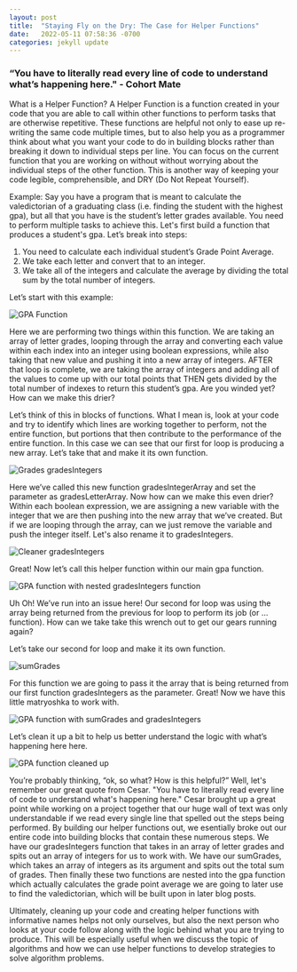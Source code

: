 ```yaml
---
layout: post
title:  "Staying Fly on the Dry: The Case for Helper Functions"
date:   2022-05-11 07:58:36 -0700
categories: jekyll update
---
```


### “You have to literally read every line of code to understand what’s happening here." - Cohort Mate 

What is a Helper Function? A Helper Function is a function created in your code that you are able to call within other functions to perform tasks that are otherwise repetitive. These functions are helpful not only to ease up re-writing the same code multiple times, but to also help you as a programmer think about what you want your code to do in building blocks rather than breaking it down to individual steps per line. You can focus on the current function that you are working on without without worrying about the individual steps of the other function. This is another way of keeping your code legible, comprehensible, and DRY (Do Not Repeat Yourself).

Example: Say you have a program that is meant to calculate the valedictorian of a graduating class (i.e. finding the student with the highest gpa), but all that you have is the student’s letter grades available. You need to perform multiple tasks to achieve this. Let's first build a function that produces a student's gpa. Let’s break into steps:

1. You need to calculate each individual student’s Grade Point Average.
2. We take each letter and convert that to an integer.
3. We take all of the integers and calculate the average by dividing the total sum by the total number of integers.

Let’s start with this example:

![GPA Function](/my-blog/assets/image1.png)

Here we are performing two things within this function. We are taking an array of letter grades, looping through the array and converting each value within each index into an integer using boolean expressions, while also taking that new value and pushing it into a new array of integers. AFTER that loop is complete, we are taking the array of integers and adding all of the values to come up with our total points that THEN gets divided by the total number of indexes to return this student’s gpa. Are you winded yet? How can we make this drier?

Let’s think of this in blocks of functions. What I mean is, look at your code and try to identify which lines are working together to perform, not the entire function, but portions that then contribute to the performance of the entire function. In this case we can see that our first for loop is producing a new array. Let’s take that and make it its own function.

![Grades gradesIntegers](/my-blog/assets/image2.png)

Here we’ve called this new function gradesIntegerArray and set the parameter as gradesLetterArray. Now how can we make this even drier? Within each boolean expression, we are assigning a new variable with the integer that we are then pushing into the new array that we’ve created. But if we are looping through the array, can we just remove the variable and push the integer itself. Let's also rename it to gradesIntegers.

![Cleaner gradesIntegers](/my-blog/assets/image10.png)

Great! Now let’s call this helper function within our main gpa function.

![GPA function with nested gradesIntegers function](/my-blog/assets/image4.png)

Uh Oh! We’ve run into an issue here! Our second for loop was using the array being returned from the previous for loop to perform its job (or …function). How can we take take this wrench out to get our gears running again?

Let’s take our second for loop and make it its own function. 

![sumGrades](/my-blog/assets/image11.png)

For this function we are going to pass it the array that is being returned from our first function gradesIntegers as the parameter. Great! Now we have this little matryoshka to work with.


![GPA function with sumGrades and gradesIntegers](/my-blog/assets/image8.png)

Let’s clean it up a bit to help us better understand the logic with what’s happening here here.

![GPA function cleaned up](/my-blog/assets/image9.png)

You’re probably thinking, “ok, so what? How is this helpful?” Well, let's remember our great quote from Cesar. "You have to literally read every line of code to understand what's happening here." Cesar brought up a great point while working on a project together that our huge wall of text was only understandable if we read every single line that spelled out the steps being performed. By building our helper functions out, we esentially broke out our entire code into building blocks that contain these numerous steps. We have our gradesIntegers function that takes in an array of letter grades and spits out an array of integers for us to work with. We have our sumGrades, which takes an array of integers as its argument and spits out the total sum of grades. Then finally these two functions are nested into the gpa function which actually calculates the grade point average we are going to later use to find the valedictorian, which will be built upon in later blog posts.

Ultimately, cleaning up your code and creating helper functions with informative names helps not only ourselves, but also the next person who looks at your code follow along with the logic behind what you are trying to produce. This will be especially useful when we discuss the topic of algorithms and how we can use helper functions to develop strategies to solve algorithm problems.